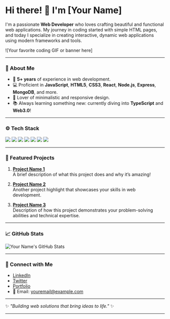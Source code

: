 # Hi there! 👋 I'm [Your Name] 

I'm a passionate **Web Developer** who loves crafting beautiful and functional web applications. My journey in coding started with simple HTML pages, and today I specialize in creating interactive, dynamic web applications using modern frameworks and tools.

![Your favorite coding GIF or banner here]

---

### 🌟 About Me
- 🚀 **5+ years** of experience in web development.
- 💻 Proficient in **JavaScript**, **HTML5**, **CSS3**, **React**, **Node.js**, **Express**, **MongoDB**, and more.
- 🎨 Lover of minimalistic and responsive design.
- 📚 Always learning something new: currently diving into **TypeScript** and **Web3.0**!

---

### ⚙️ Tech Stack
<p>
  <img src="https://img.shields.io/badge/JavaScript-F7DF1E?style=flat-square&logo=javascript&logoColor=black" />
  <img src="https://img.shields.io/badge/React-61DAFB?style=flat-square&logo=react&logoColor=black" />
  <img src="https://img.shields.io/badge/Node.js-339933?style=flat-square&logo=node.js&logoColor=white" />
  <img src="https://img.shields.io/badge/Express.js-000000?style=flat-square&logo=express&logoColor=white" />
  <img src="https://img.shields.io/badge/MongoDB-4EA94B?style=flat-square&logo=mongodb&logoColor=white" />
  <img src="https://img.shields.io/badge/HTML5-E34F26?style=flat-square&logo=html5&logoColor=white" />
  <img src="https://img.shields.io/badge/CSS3-1572B6?style=flat-square&logo=css3&logoColor=white" />
</p>

---

### 💼 Featured Projects
1. **[Project Name 1](link-to-project)**  
   A brief description of what this project does and why it’s amazing!

2. **[Project Name 2](link-to-project)**  
   Another project highlight that showcases your skills in web development.

3. **[Project Name 3](link-to-project)**  
   Description of how this project demonstrates your problem-solving abilities and technical expertise.

---

### 📈 GitHub Stats
![Your Name's GitHub Stats](https://github-readme-stats.vercel.app/api?username=your-github-username&show_icons=true&theme=tokyonight)

---

### 🔗 Connect with Me
- [LinkedIn](https://linkedin.com/in/your-profile)
- [Twitter](https://twitter.com/your-handle)
- [Portfolio](https://your-portfolio.com)
- 📧 Email: youremail@example.com

---

✨ _"Building web solutions that bring ideas to life."_ ✨

---

